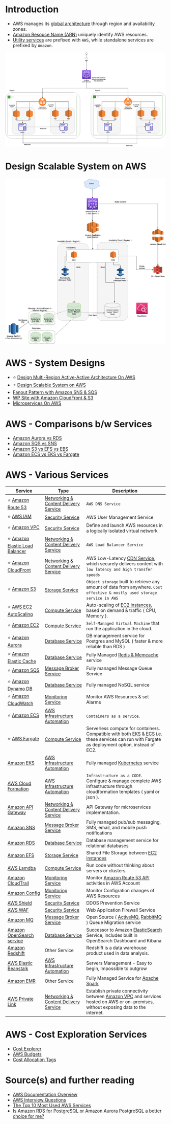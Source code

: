 
# Introduction
- AWS manages its [global architecture](AWS-Global-Architecture-Region-AZ.md) through region and availability zones.
- [Amazon Resouce Name (ARN)](https://docs.aws.amazon.com/general/latest/gr/aws-arns-and-namespaces.html) uniquely identify AWS resources.
- [Utility services](https://stackoverflow.com/questions/33125790/why-some-services-are-called-aws-xxx-and-the-others-amazon-xxx) are prefixed with `AWS`, while standalone services are prefixed by `Amazon`.

![img.png](0_AWSDesigns/DesignMultiRegionActiveActiveArchitectureOnAWS/AWS-AZ-Region-HA.drawio.png)

# Design Scalable System on AWS
![img.png](0_AWSDesigns/DesignScalableSystemWithRDMS/DesignScalableSystemWithRelationalDBOnAWS.drawio.png)

# AWS - System Designs
- :star: [Design Multi-Region Active-Active Architecture On AWS](0_AWSDesigns/DesignMultiRegionActiveActiveArchitectureOnAWS)
- :star: [Design Scalable System on AWS](0_AWSDesigns/DesignScalableSystemWithRDMS)
- [Fanout Pattern with Amazon SNS & SQS](0_AWSDesigns/FanoutPatternSNSSQS.md)
- [WP Site with Amazon CloudFront & S3](0_AWSDesigns/WPSiteCloudFront&S3.md)
- [Microservices On AWS](0_AWSDesigns/MicroservicesOnAWS.md)

# AWS - Comparisons b/w Services
- [Amazon Aurora vs RDS](6_DatabaseServices/AWSAuroraVsRDS.md)
- [Amazon SQS vs SNS](../1_HLDDesignComponents/4_MessageBrokers/KafkaVsRabbitMQVsSQSVsSNS.md)
- [Amazon S3 vs EFS vs EBS](7_StorageServices/S3vsEFSvsEBS.md)
- [Amazon ECS vs EKS vs Fargate](3_InfraAutomation/EKSvsECSvsFargate.md)

# AWS - Various Services

Service| Type                                                                  | Description                                                                                                                                                                   |
-----------|-----------------------------------------------------------------------|-------------------------------------------------------------------------------------------------------------------------------------------------------------------------------|
:star: [Amazon Route 53](1_NetworkingAndContentDelivery/AmazonRoute53.md)| [Networking & Content Delivery Service](1_NetworkingAndContentDelivery) | `AWS DNS Service`                                                                                                                                                             |
:star: [AWS IAM](2_SecurityAndIdentityServices/AWSIAM.md) | [Security Service](2_SecurityAndIdentityServices)                       | AWS User Management Service                                                                                                                                                   |
:star: [Amazon VPC](2_SecurityAndIdentityServices/AmazonVPC.md) | [Security Service](2_SecurityAndIdentityServices)                       | Define and launch AWS resources in a logically isolated virtual network                                                                                                       |
:star: [Amazon Elastic Load Balancer](1_NetworkingAndContentDelivery/ElasticLoadBalancer.md)| [Networking & Content Delivery Service](1_NetworkingAndContentDelivery) | `AWS Load Balancer Service`                                                                                                                                                   |
:star: [Amazon CloudFront](1_NetworkingAndContentDelivery/AmazonCloudFront.md) | [Networking & Content Delivery Service](1_NetworkingAndContentDelivery) | AWS Low-Latency [CDN Service](../1_HLDDesignComponents/0_SystemGlossaries/CDNs.md), which securely delivers content with `low latency and high transfer speeds`               |
:star: [Amazon S3](7_StorageServices/AmazonS3.md) | [Storage Service](7_StorageServices)                                    | `Object storage` built to retrieve any amount of data from anywhere. `Cost effective & mostly used storage service in AWS`                                                    |
:star: [AWS EC2 AutoScaling](4_ComputeServices/EC2/AWSEC2AutoScaling.md) | [Compute Service](4_ComputeServices)                                    | Auto-scaling of [EC2 instances](4_ComputeServices/EC2/ReadMe.md), based on demand & traffic ( CPU, Memory ).                                                                  |
:star: [Amazon EC2](4_ComputeServices/EC2/ReadMe.md) | [Compute Service](4_ComputeServices)                                    | `Self-Managed Virtual Machine` that run the application in the cloud.                                                                                                         |
:star: [Amazon Aurora](6_DatabaseServices/AmazonAurora/Readme.md) | [Database Service](6_DatabaseServices)                                  | DB management service for Postgres and MySQL ( faster & more reliable than RDS )                                                                                              |
:star: [Amazon Elastic Cache](6_DatabaseServices/AmazonElasicCache.md) | [Database Service](6_DatabaseServices)                                                         | Fully Managed [Redis & Memcache](../1_HLDDesignComponents/3_DatabaseComponents/Redis/README.md) service                                                               |
:star: [Amazon SQS](5_MessageBrokerServices/AmazonSQS.md) | [Message Broker Service](5_MessageBrokerServices)                       | Fully managed Message Queue Service                                                                                                                                           |
:star: [Amazon Dynamo DB](6_DatabaseServices/AmazonDynamoDB.md) | [Database Service](6_DatabaseServices)                                  | Fully managed NoSQL service                                                                                                                                                   |
:star: [Amazon CloudWatch](8_MonitoringServices/AmazonCloudWatch.md) | [Monitoring Service](8_MonitoringServices)                              | Monitor AWS Resources & set Alarms                                                                                                                                            |
:star: [Amazon ECS](3_InfraAutomation/AmazonECS.md) | [AWS Infrastructure Automation](3_InfraAutomation)               | `Containers as a service`.                                                                                                                                                    |
:star: [AWS Fargate ](4_ComputeServices/AWSFargate.md) | [Compute Service](4_ComputeServices)                                    | Serverless compute for containers. Compatible with both [EKS](EKS.md) & [ECS](ECS.md) i.e. these services can run with Fargate as deployment option, instead of EC2.          |
[Amazon EKS](3_InfraAutomation/AmazonEKS.md) | [AWS Infrastructure Automation](3_InfraAutomation)                 | Fully managed [Kubernetes](../1_HLDDesignComponents/6_DevOps/Kubernates.md) service                                                                                           |
[AWS Cloud Formation](3_InfraAutomation/AWSCloudFormation/Readme.md) | [AWS Infrastructure Automation](3_InfraAutomation)                   | `Infrastructure as a CODE`. Configure & manage complete AWS infrastructure through cloudformation templates ( yaml or json ).                                                 |
[Amazon API Gateway](1_NetworkingAndContentDelivery/AmazonAPIGateway.md)| [Networking & Content Delivery Service](1_NetworkingAndContentDelivery) | API Gateway for microservices implementation.                                                                                                                                 |
[Amazon SNS](5_MessageBrokerServices/AmazonSNS.md) | [Message Broker Service](5_MessageBrokerServices)                       | Fully managed pub/sub messaging, SMS, email, and mobile push notifications                                                                                                    |
[Amazon RDS](6_DatabaseServices/AmazonRDS.md) | [Database Service](6_DatabaseServices)                                  | Database management service for relational databases                                                                                                                          |
[Amazon EFS](7_StorageServices/AmazonEFS.md) | [Storage Service](7_StorageServices)                                    | Shared File Storage between [EC2 instances](4_ComputeServices/EC2/ReadMe.md)                                                                                                  |
[AWS Lamdba](4_ComputeServices/AWSLambda.md) | [Compute Service](4_ComputeServices)                                    | Run code without thinking about servers or clusters.                                                                                                                          |
[Amazon CloudTrail](8_MonitoringServices/AWSCloudTrail.md) | [Monitoring Service](8_MonitoringServices)                              | Monitor [Amazon Route 53 API](1_NetworkingAndContentDelivery/AmazonRoute53.md) activities in AWS Account                                                                      |
[Amazon Config](8_MonitoringServices/AWSConfig.md) | [Monitoring Service](8_MonitoringServices)                              | Monitor Configration changes of AWS Resources                                                                                                                                 |
[AWS Shield](2_SecurityAndIdentityServices/AWSShield.md) | [Security Service](2_SecurityAndIdentityServices)                       | DDOS Prevention Service                                                                                                                                                       |
[AWS WAF](2_SecurityAndIdentityServices/AWSWAF.md) | [Security Service](2_SecurityAndIdentityServices)                       | Web Application Firewall Service                                                                                                                                              |
[Amazon MQ](5_MessageBrokerServices/AmazonMQ.md) | [Message Broker Service](5_MessageBrokerServices)                       | Open Source ( [ActiveMQ](../1_HLDDesignComponents/4_MessageBrokers/ActiveMQ.md), [RabbitMQ](../1_HLDDesignComponents/4_MessageBrokers/RabbitMQ.md) ) Queue Migration service  |
[Amazon OpenSearch service](https://aws.amazon.com/opensearch-service/) | [Database Service](6_DatabaseServices)                                  | Successor to Amazon [ElasticSearch](../1_HLDDesignComponents/3_DatabaseComponents/ElasticSearch) Service, includes built in OpenSearch Dashboard and Kibana                   |
[Amazon Redshift](https://aws.amazon.com/redshift/) | Other Service                                                         | Redshift is a data warehouse product used in data analysis.                                                                                                                   |
[AWS Elastic Beanstalk](https://aws.amazon.com/elasticbeanstalk/) | [AWS Infrastructure Automation](3_InfraAutomation)                | Servers Management - Easy to begin, Impossible to outgrow                                                                                                                     |
[Amazon EMR](4_ComputeServices/AmazonEMR.md) | Other Service                                                         | Fully Managed Service for [Apache Spark](../1_HLDDesignComponents/8_BigDataTools/ApacheSpark.md)                                                                              |
[AWS Private Link](https://aws.amazon.com/privatelink) |[Networking & Content Delivery Service](1_NetworkingAndContentDelivery)| Establish private connectivity between [Amazon VPC](2_SecurityAndIdentityServices/AmazonVPC.md) and services hosted on AWS or on-premises, without exposing data to the internet. |

# AWS - Cost Exploration Services
- [Cost Explorer](https://aws.amazon.com/aws-cost-management/aws-cost-explorer/)
- [AWS Budgets](https://aws.amazon.com/aws-cost-management/aws-budgets/)
- [Cost Allocation Tags](https://docs.aws.amazon.com/awsaccountbilling/latest/aboutv2/cost-alloc-tags.html)

# Source(s) and further reading
- [AWS Documentation Overview](https://aws.amazon.com/documentation-overview/)
- [AWS Interview Questions](https://www.simplilearn.com/tutorials/aws-tutorial/aws-interview-questions)
- [The Top 10 Most Used AWS Services](https://insider.ssi-net.com/insights/the-top-10-most-used-aws-services)
- [Is Amazon RDS for PostgreSQL or Amazon Aurora PostgreSQL a better choice for me?](https://aws.amazon.com/blogs/database/is-amazon-rds-for-postgresql-or-amazon-aurora-postgresql-a-better-choice-for-me/)